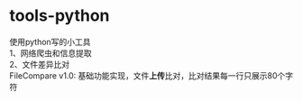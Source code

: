 # tools-python
使用python写的小工具  
1、网络爬虫和信息提取  
2、文件差异比对  
FileCompare v1.0: 基础功能实现，文件**上传**比对，比对结果每一行只展示80个字符